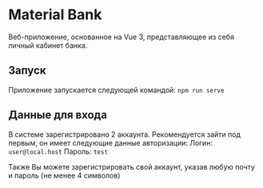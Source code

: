 # Material Bank
Веб-приложение, основанное на Vue 3, представляющее из себя личный кабинет банка.

## Запуск
Приложение запускается следующей командой:
`npm run serve`

## Данные для входа
В системе зарегистрировано 2 аккаунта. Рекомендуется зайти под первым, он имеет следующие данные авторизации:
Логин: `user@local.host`
Пароль: `test`

Также Вы можете зарегистрировать свой аккаунт, указав любую почту и пароль (не менее 4 символов)